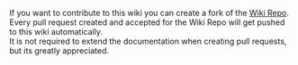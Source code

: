 If you want to contribute to this wiki you can create a fork of the [Wiki Repo](https://github.com/steffendx/GoNorthWiki). Every pull request created and accepted for the Wiki Repo will get pushed to this wiki automatically.  
It is not required to extend the documentation when creating pull requests, but its greatly appreciated.